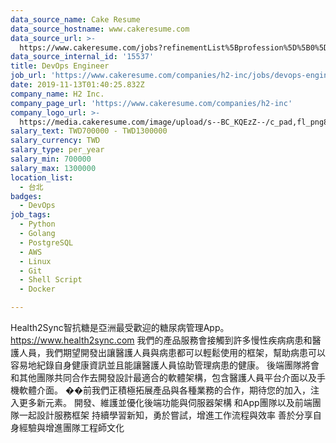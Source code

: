 ```yaml
---
data_source_name: Cake Resume
data_source_hostname: www.cakeresume.com
data_source_url: >-
  https://www.cakeresume.com/jobs?refinementList%5Bprofession%5D%5B0%5D=tech_devops&refi[…]5D=per_year&range%5Bsalary_range%5D%5Bmin%5D=1000000&page=2
data_source_internal_id: '15537'
title: DevOps Engineer
job_url: 'https://www.cakeresume.com/companies/h2-inc/jobs/devops-engineer-092c5c'
date: 2019-11-13T01:40:25.832Z
company_name: H2 Inc.
company_page_url: 'https://www.cakeresume.com/companies/h2-inc'
company_logo_url: >-
  https://media.cakeresume.com/image/upload/s--BC_KQEzZ--/c_pad,fl_png8,h_200,w_200/v1514183770/m0lwq4hgcd921hzdpqam.png
salary_text: TWD700000 - TWD1300000
salary_currency: TWD
salary_type: per_year
salary_min: 700000
salary_max: 1300000
location_list:
  - 台北
badges:
  - DevOps
job_tags:
  - Python
  - Golang
  - PostgreSQL
  - AWS
  - Linux
  - Git
  - Shell Script
  - Docker

---
```


Health2Sync智抗糖是亞洲最受歡迎的糖尿病管理App。 https://www.health2sync.com 我們的產品服務會接觸到許多慢性疾病病患和醫護人員，我們期望開發出讓醫護人員與病患都可以輕鬆使用的框架，幫助病患可以容易地紀錄自身健康資訊並且能讓醫護人員協助管理病患的健康。 後端團隊將會和其他團隊共同合作去開發設計最適合的軟體架構，包含醫護人員平台介面以及手機軟體介面。 ��前我們正積極拓展產品與各種業務的合作，期待您的加入，注入更多新元素。 開發、維護並優化後端功能與伺服器架構 和App團隊以及前端團隊一起設計服務框架 持續學習新知，勇於嘗試，增進工作流程與效率 善於分享自身經驗與增進團隊工程師文化